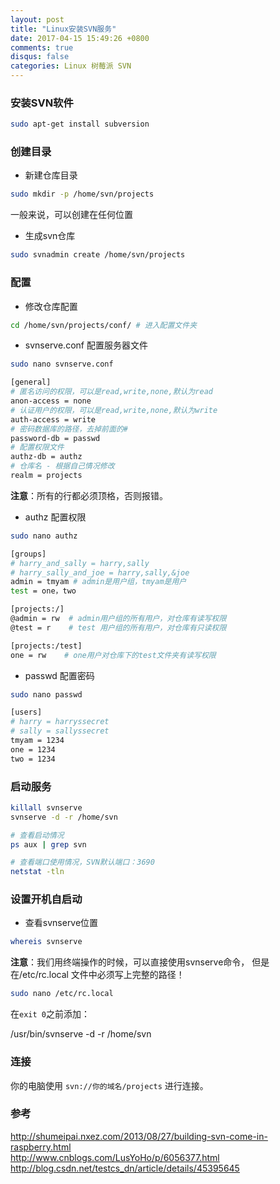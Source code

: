 ```yaml
---
layout: post
title: "Linux安装SVN服务"
date: 2017-04-15 15:49:26 +0800
comments: true
disqus: false
categories: Linux 树莓派 SVN
---
```


### 安装SVN软件

``` sh
sudo apt-get install subversion
```

### 创建目录

* 新建仓库目录
<!--more-->
``` sh
sudo mkdir -p /home/svn/projects
```
一般来说，可以创建在任何位置

* 生成svn仓库

``` sh
sudo svnadmin create /home/svn/projects
```

### 配置
* 修改仓库配置

``` sh
cd /home/svn/projects/conf/ # 进入配置文件夹
```

* svnserve.conf 配置服务器文件

``` sh
sudo nano svnserve.conf
```

``` sh
[general]
# 匿名访问的权限，可以是read,write,none,默认为read
anon-access = none
# 认证用户的权限，可以是read,write,none,默认为write
auth-access = write
# 密码数据库的路径，去掉前面的#
password-db = passwd
# 配置权限文件
authz-db = authz
# 仓库名 - 根据自己情况修改
realm = projects
```
**注意**：所有的行都必须顶格，否则报错。 

* authz 配置权限

``` sh
sudo nano authz
```

``` sh
[groups] 
# harry_and_sally = harry,sally
# harry_sally_and_joe = harry,sally,&joe
admin = tmyam # admin是用户组，tmyam是用户
test = one，two

[projects:/]
@admin = rw  # admin用户组的所有用户，对仓库有读写权限
@test = r    # test 用户组的所有用户，对仓库有只读权限

[projects:/test]
one = rw    # one用户对仓库下的test文件夹有读写权限

```

* passwd 配置密码

``` sh
sudo nano passwd
```

``` sh
[users]
# harry = harryssecret
# sally = sallyssecret
tmyam = 1234
one = 1234
two = 1234
```

### 启动服务

``` sh
killall svnserve
svnserve -d -r /home/svn
```

``` sh
# 查看启动情况
ps aux | grep svn

# 查看端口使用情况，SVN默认端口：3690
netstat -tln
```
### 设置开机自启动

* 查看svnserve位置

``` sh
whereis svnserve
```
**注意**：我们用终端操作的时候，可以直接使用svnserve命令，
但是在/etc/rc.local 文件中必须写上完整的路径！

``` sh
sudo nano /etc/rc.local
```
在`exit 0`之前添加：

>
/usr/bin/svnserve -d -r /home/svn

### 连接
你的电脑使用 `svn://你的域名/projects` 进行连接。


### 参考
<http://shumeipai.nxez.com/2013/08/27/building-svn-come-in-raspberry.html>   
<http://www.cnblogs.com/LusYoHo/p/6056377.html>   
<http://blog.csdn.net/testcs_dn/article/details/45395645>


